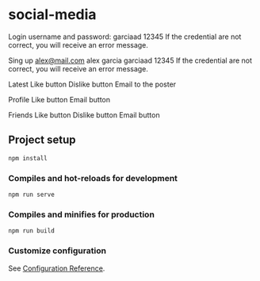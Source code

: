 # social-media

Login
username and password:
garciaad
12345
If the credential are not correct, you will receive an error message.

Sing up
alex@mail.com
alex garcia
garciaad
12345
If the credential are not correct, you will receive an error message.

Latest
Like button
Dislike button
Email to the poster

Profile
Like button
Email button

Friends
Like button
Dislike button
Email button


## Project setup
```
npm install
```

### Compiles and hot-reloads for development
```
npm run serve
```

### Compiles and minifies for production
```
npm run build
```

### Customize configuration
See [Configuration Reference](https://cli.vuejs.org/config/).
